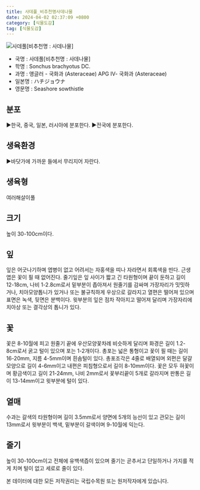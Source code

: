 ```yaml
---
title: 사데풀_비추천명사데나물
date: 2024-04-02 02:37:09 +0800
category: [식물도감]
tag: [식물도감]
---
```




![사데풀[비추천명 : 사데나물]](/fileUpload/plants/basic/Compositae/Sonchus/10401/1_th2.JPG)
- 국명 : 사데풀[비추천명 : 사데나물]
- 학명 : Sonchus brachyotus DC.
- 과명 : 앵글러 - 국화과 (Asteraceae) APG Ⅳ- 국화과 (Asteraceae)
- 일본명 : ハチジョウナ
- 영문명 : Seashore sowthistle


## 분포
▶한국, 중국, 일본, 러시아에 분포한다.▶전국에 분포한다.
## 생육환경
▶바닷가에 가까운 들에서 무리지어 자란다.
## 생육형
여러해살이풀
## 크기
높이 30-100cm이다.
## 잎
잎은 어긋나기하며 엽병이 없고 어려서는 자홍색을 띠나 자라면서 회록색을 띤다. 근생엽은 꽃이 필 때 없어진다. 줄기잎은 잎 사이가 짧고 긴 타원형이며 끝이 둔하고 길이 12-18cm, 나비 1-2.8cm로서 밑부분이 좁아져서 원줄기를 감싸며 가장자리가 밋밋하거나, 치아모양톱니가 있거나 또는 불규칙하게 우상으로 갈라지고 열편은 떨어져 있으며 표면은 녹색, 뒷면은 분백이다. 윗부분의 잎은 점차 작아지고 떨어져 달리며 가장자리에 치아상 또는 결각상의 톱니가 있다.
## 꽃
꽃은 8-10월에 피고 원줄기 끝에 우산모양꽃차례 비슷하게 달리며 화경은 길이 1.2-8cm로서 굵고 털이 있으며 포는 1-2개이다. 총포는 넓은 통형이고 꽃이 필 때는 길이 16-20mm, 지름 4-5mm이며 흰솜털이 있다. 총포조각은 4줄로 배열되며 외편은 달걀모양으로 길이 4-6mm이고 내편은 피침형으로서 길이 8-10mm이다. 꽃은 모두 혀꽃이며 황금색이고 길이 21-24mm, 나비 2mm로서 꽃부리끝이 5개로 갈라지며 판통은 길이 13-14mm이고 윗부분에 털이 있다.
## 열매
수과는 갈색의 타원형이며 길이 3.5mm로서 양면에 5개의 능선이 있고 관모는 길이 13mm로서 윗부분이 백색, 밑부분이 갈색이며 9-10월에 익는다.
## 줄기
높이 30-100cm이고 전체에 유백색즙이 있으며 줄기는 곧추서고 단일하거나 가지를 적게 치며 털이 없고 세로로 줄이 있다.






본 데이터에 대한 모든 저작권리는 국립수목원 또는 원저작자에게 있습니다.

